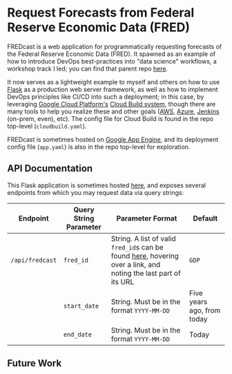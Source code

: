 Request Forecasts from Federal Reserve Economic Data (FRED)
===========================================================

FREDcast is a web application for programmatically requesting forecasts of the
Federal Reserve Economic Data (FRED). It spawned as an example of how to
introduce DevOps best-practices into "data science" workflows, a workshop
track I led; you can find that parent repo
[here](https://github.com/ryapric/pbdw).

It now serves as a lightweight example to myself and others on how to use
[Flask](https://flask.pocoo.org) as a production web server framework, as well
as how to implement DevOps principles like CI/CD into such a deployment; in this
case, by leveraging [Google Cloud Platform's](https://cloud.google.com) [Cloud
Build system](https://cloud.google.com/cloud-build), though there are many tools
to help you realize these and other goals ([AWS](https://aws.amazon.com),
[Azure](https://azure.microsoft.com), [Jenkins](https://jenkins.io) (on-prem,
even), etc). The config file for Cloud Build is found in the repo top-level
(`cloudbuild.yaml`).

FREDcast is sometimes hosted on [Google App
Engine](https://cloud.google.com/appengine), and its deployment config file
(`app.yaml`) is also in the repo top-level for exploration.

API Documentation
-----------------

This Flask application is sometimes hosted
[here](https://fredcast-248816.appspot.com), and exposes several endpoints from
which you may request data via query strings:

| Endpoint | Query String Parameter | Parameter Format | Default |
| --- | --- | --- | --- |
| `/api/fredcast` | `fred_id` | String. A list of valid `fred_id`s can be found [here](https://fred.stlouisfed.org/tags/series), hovering over a link, and noting the last part of its URL | `GDP` |
|   | `start_date` | String. Must be in the format `YYYY-MM-DD` | Five years ago, from today |
|   | `end_date` | String. Must be in the format `YYYY-MM-DD` | Today |

Future Work
-----------

